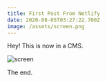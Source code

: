 ```yaml
---
title: First Post From Netlify
date: 2020-08-05T03:27:22.700Z
image: /assets/screen.png
---
```

Hey! This is now in a CMS.

![screen](/assets/screen.png)

The end.
